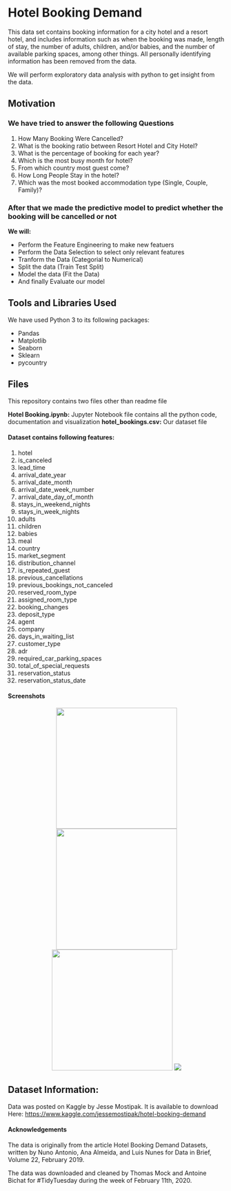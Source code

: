 # Hotel Booking Demand

This data set contains booking information for a city hotel and a resort hotel, and includes information such as when the booking was made, length of stay, the number of adults, children, and/or babies, and the number of available parking spaces, among other things.
All personally identifying information has been removed from the data.

We will perform exploratory data analysis with python to get insight from the data.

## Motivation

### We have tried to answer the following Questions
1. How Many Booking Were Cancelled?
2. What is the booking ratio between Resort Hotel and City Hotel?
3. What is the percentage of booking for each year?
4. Which is the most busy month for hotel?
5. From which country most guest come?
6. How Long People Stay in the hotel?
7. Which was the most booked accommodation type (Single, Couple, Family)?

### After that we made the predictive model to predict whether the booking will be cancelled or not

**We will:**
- Perform the Feature Engineering to make new featuers
- Perform the Data Selection to select only relevant features
- Tranform the Data (Categorial to Numerical)
- Split the data (Train Test Split)
- Model the data (Fit the Data)
- And finally Evaluate our model

## Tools and Libraries Used
We have used Python 3 to its following packages:
- Pandas
- Matplotlib
- Seaborn
- Sklearn
- pycountry

## Files
This repository contains two files other than readme file

**Hotel Booking.ipynb:** Jupyter Notebook file contains all the python code, documentation and visualization
**hotel_bookings.csv:** Our dataset file

#### Dataset contains following features:
1. hotel
2. is_canceled
3. lead_time
4. arrival_date_year
5. arrival_date_month
6. arrival_date_week_number
7. arrival_date_day_of_month
8. stays_in_weekend_nights
9. stays_in_week_nights
10. adults
11. children
12. babies
13. meal
14. country
15. market_segment
16. distribution_channel
17. is_repeated_guest
18. previous_cancellations
19. previous_bookings_not_canceled
20. reserved_room_type
21. assigned_room_type
22. booking_changes
23. deposit_type
24. agent
25. company
26. days_in_waiting_list
27. customer_type
28. adr
29. required_car_parking_spaces
30. total_of_special_requests
31. reservation_status
32. reservation_status_date


#### Screenshots

<p float="left" align="middle">  
  <img src="https://user-images.githubusercontent.com/37020354/79042910-0c418780-7c15-11ea-8ddb-f17cf6b1fb2c.png" width="280" />
  <img src="https://user-images.githubusercontent.com/37020354/79042912-0e0b4b00-7c15-11ea-956c-c4ffd1c8525f.png" width="280" />
  <img src="https://user-images.githubusercontent.com/37020354/79042909-0b105a80-7c15-11ea-8d4b-317802f73077.png" width="280" />
  <img src="https://user-images.githubusercontent.com/37020354/79042911-0cda1e00-7c15-11ea-98ea-dcc11e217f32.png" />
</p>

<!---
-- ![4](https://user-images.githubusercontent.com/37020354/79042911-0cda1e00-7c15-11ea-98ea-dcc11e217f32.png)
![1](https://user-images.githubusercontent.com/37020354/79042912-0e0b4b00-7c15-11ea-956c-c4ffd1c8525f.png)
--->





## Dataset Information:  
Data was posted on Kaggle by Jesse Mostipak.
It is available to download Here:
https://www.kaggle.com/jessemostipak/hotel-booking-demand


#### Acknowledgements
The data is originally from the article Hotel Booking Demand Datasets, written by Nuno Antonio, Ana Almeida, and Luis Nunes for Data in Brief, Volume 22, February 2019.

The data was downloaded and cleaned by Thomas Mock and Antoine Bichat for #TidyTuesday during the week of February 11th, 2020.
